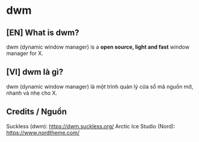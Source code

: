# dwm
## [EN] What is dwm?
dwm (dynamic window manager) is a **open source, light and fast** window manager for X.

## [VI] dwm là gì?
dwm (dynamic window manager) là một trình quản lý cửa sổ mã nguồn mở, nhanh và nhẹ cho X.

## Credits / Nguồn
Suckless (dwm): https://dwm.suckless.org/
Arctic Ice Studio (Nord): https://www.nordtheme.com/
